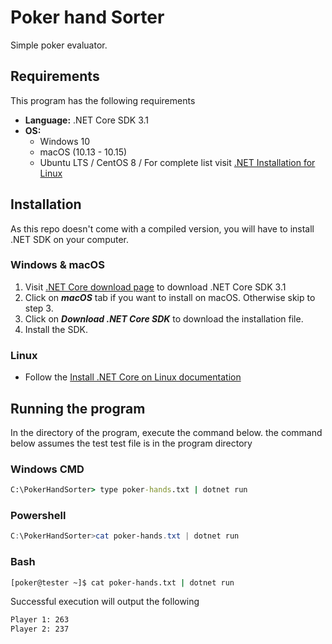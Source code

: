 # Poker hand Sorter

Simple poker evaluator.

## Requirements

This program has the following requirements

- **Language:** .NET Core SDK 3.1
- **OS:**
  - Windows 10
  - macOS (10.13 - 10.15)
  - Ubuntu LTS / CentOS 8 / For complete list visit [.NET Installation for Linux](https://docs.microsoft.com/en-us/dotnet/core/install/linux)

## Installation

As this repo doesn't come with a compiled version, you will have to install .NET SDK on your computer.

### Windows & macOS

1. Visit [.NET Core download page](https://dotnet.microsoft.com/download) to download .NET Core SDK 3.1
2. Click on ***macOS*** tab if you want to install on macOS. Otherwise skip to step 3.
3. Click on ***Download .NET Core SDK*** to download the installation file.
4. Install the SDK.

### Linux

- Follow the [Install .NET Core on Linux documentation](https://docs.microsoft.com/en-us/dotnet/core/install/linux)

## Running the program

In the directory of the program, execute the command below. the command below assumes
the test test file is in the program directory

### Windows CMD

```cmd
C:\PokerHandSorter> type poker-hands.txt | dotnet run
```

### Powershell

```powershell
C:\PokerHandSorter>cat poker-hands.txt | dotnet run
```

### Bash

```bash
[poker@tester ~]$ cat poker-hands.txt | dotnet run
```

Successful execution will output the following

```bash
Player 1: 263
Player 2: 237
```

